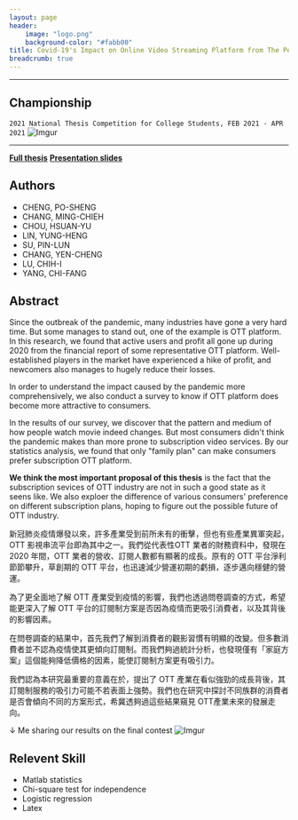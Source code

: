 ```yaml
---
layout: page
header:
    image: "logo.png"
    background-color: "#fabb00"
title: Covid-19's Impact on Online Video Streaming Platform from The Perspective of Consumer Preference
breadcrumb: true
---
```


---

## Championship
`2021 National Thesis Competition for College Students, FEB 2021 - APR 2021`
![Imgur](https://imgur.com/9vjiGe0.jpg)

---

[**Full thesis**](/docs/paper.pdf)
[**Presentation slides**](/docs/covid-19.pdf)

## Authors

- CHENG, PO-SHENG
- CHANG, MING-CHIEH
- CHOU, HSUAN-YU
- LIN, YUNG-HENG
- SU, PIN-LUN
- CHANG, YEN-CHENG
- LU, CHIH-I
- YANG, CHI-FANG

## Abstract

Since the outbreak of the pandemic, many industries have gone a very hard time. But some manages to stand out, one of the example is OTT platform. In this research, we found that active users and profit all gone up during 2020 from the financial report of some representative OTT platform. Well-established players in the market have experienced a hike of profit, and newcomers also manages to hugely reduce their losses.

In order to understand the impact caused by the pandemic more comprehensively, we also conduct a survey to know if OTT platform does become more attractive to consumers.

In the results of our survey, we discover that the pattern and medium of how people watch movie indeed changes. But most consumers didn't think the pandemic makes than more prone to subscription video services. By our statistics analysis, we found that only "family plan" can make consumers prefer subscription OTT platform.

**We think the most important proposal of this thesis** is the fact that the subscription sevices of OTT industry are not in such a good state as it seens like. We also exploer the difference of various consumers' preference on different subscription plans, hoping to figure out the possible future of OTT industry.

新冠肺炎疫情爆發以來，許多產業受到前所未有的衝擊，但也有些產業異軍突起，OTT 影視串流平台即為其中之一。我們從代表性OTT 業者的財務資料中，發現在 2020 年間，OTT 業者的營收、訂閱人數都有顯著的成長。原有的 OTT 平台淨利節節攀升，草創期的 OTT 平台，也迅速減少營運初期的虧損，逐步邁向穩健的營運。

為了更全面地了解 OTT 產業受到疫情的影響，我們也透過問卷調查的方式，希望能更深入了解 OTT 平台的訂閱制方案是否因為疫情而更吸引消費者，以及其背後的影響因素。

在問卷調查的結果中，首先我們了解到消費者的觀影習慣有明顯的改變。但多數消費者並不認為疫情使其更傾向訂閱制。而我們夠過統計分析，也發現僅有「家庭方案」這個能夠降低價格的因素，能使訂閱制方案更有吸引力。

我們認為本研究最重要的意義在於，提出了 OTT 產業在看似強勁的成長背後，其訂閱制服務的吸引力可能不若表面上強勢。我們也在研究中探討不同族群的消費者是否會傾向不同的方案形式，希冀透夠過這些結果窺見 OTT產業未來的發展走向。

&darr;
Me sharing our results on the final contest
![Imgur](https://imgur.com/DGAPMGo.jpg)

## Relevent Skill

- Matlab statistics
- Chi-square test for independence
- Logistic regression
- Latex 
